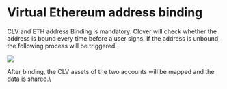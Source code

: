 # Virtual Ethereum address binding

CLV and ETH address Binding is mandatory. Clover will check whether the address is bound every time before a user signs. If the address is unbound, the following process will be triggered.

![](<../.gitbook/assets/image (14).png>)

After binding, the CLV assets of the two accounts will be mapped and the data is shared.\




